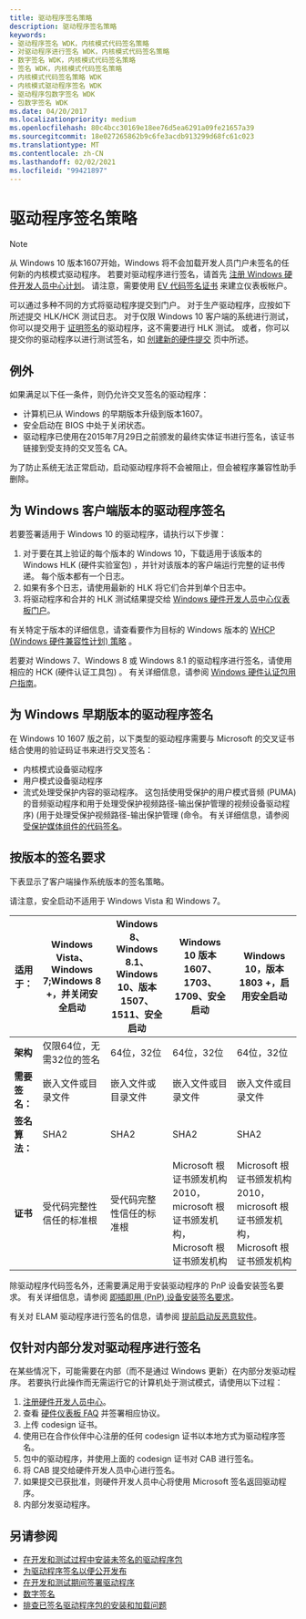 ```yaml
---
title: 驱动程序签名策略
description: 驱动程序签名策略
keywords:
- 驱动程序签名 WDK，内核模式代码签名策略
- 对驱动程序进行签名 WDK，内核模式代码签名策略
- 数字签名 WDK，内核模式代码签名策略
- 签名 WDK，内核模式代码签名策略
- 内核模式代码签名策略 WDK
- 内核模式驱动程序签名 WDK
- 驱动程序包数字签名 WDK
- 包数字签名 WDK
ms.date: 04/20/2017
ms.localizationpriority: medium
ms.openlocfilehash: 80c4bcc30169e18ee76d5ea6291a09fe21657a39
ms.sourcegitcommit: 18e027265862b9c6fe3acdb913299d68fc61c023
ms.translationtype: MT
ms.contentlocale: zh-CN
ms.lasthandoff: 02/02/2021
ms.locfileid: "99421897"
---
```

# <a name="driver-signing-policy"></a>驱动程序签名策略

> [!NOTE]
> 从 Windows 10 版本1607开始，Windows 将不会加载开发人员门户未签名的任何新的内核模式驱动程序。  若要对驱动程序进行签名，请首先 [注册 Windows 硬件开发人员中心计划](../dashboard/register-for-the-hardware-program.md)。 请注意，需要使用 [EV 代码签名证书](../dashboard/get-a-code-signing-certificate.md) 来建立仪表板帐户。

可以通过多种不同的方式将驱动程序提交到门户。  对于生产驱动程序，应按如下所述提交 HLK/HCK 测试日志。  对于仅限 Windows 10 客户端的系统进行测试，你可以提交用于 [证明签名](../dashboard/attestation-signing-a-kernel-driver-for-public-release.md)的驱动程序，这不需要进行 HLK 测试。  或者，你可以提交你的驱动程序以进行测试签名，如 [创建新的硬件提交](../dashboard/create-a-new-hardware-submission.md) 页中所述。

## <a name="exceptions"></a>例外

如果满足以下任一条件，则仍允许交叉签名的驱动程序：

* 计算机已从 Windows 的早期版本升级到版本1607。
* 安全启动在 BIOS 中处于关闭状态。
* 驱动程序已使用在2015年7月29日之前颁发的最终实体证书进行签名，该证书链接到受支持的交叉签名 CA。

为了防止系统无法正常启动，启动驱动程序将不会被阻止，但会被程序兼容性助手删除。

## <a name="signing-a-driver-for-client-versions-of-windows"></a>为 Windows 客户端版本的驱动程序签名

若要签署适用于 Windows 10 的驱动程序，请执行以下步骤：

1. 对于要在其上验证的每个版本的 Windows 10，下载适用于该版本的 Windows HLK (硬件实验室包) ，并针对该版本的客户端运行完整的证书传递。 每个版本都有一个日志。
2. 如果有多个日志，请使用最新的 HLK 将它们合并到单个日志中。
3. 将驱动程序和合并的 HLK 测试结果提交给 [Windows 硬件开发人员中心仪表板门户](../dashboard/index.yml)。

有关特定于版本的详细信息，请查看要作为目标的 Windows 版本的 [WHCP (Windows 硬件兼容性计划) 策略](/windows-hardware/design/compatibility/whcp-specifications-policies) 。

若要对 Windows 7、Windows 8 或 Windows 8.1 的驱动程序进行签名，请使用相应的 HCK (硬件认证工具包) 。  有关详细信息，请参阅 [Windows 硬件认证包用户指南](/previous-versions/windows/hardware/hck/jj124227(v=vs.85))。

## <a name="signing-a-driver-for-earlier-versions-of-windows"></a>为 Windows 早期版本的驱动程序签名

在 Windows 10 1607 版之前，以下类型的驱动程序需要与 Microsoft 的交叉证书结合使用的验证码证书来进行交叉签名：

* 内核模式设备驱动程序
* 用户模式设备驱动程序
* 流式处理受保护内容的驱动程序。 这包括使用受保护的用户模式音频 (PUMA) 的音频驱动程序和用于处理受保护视频路径-输出保护管理的视频设备驱动程序)  (用于处理受保护视频路径-输出保护管理 (命令。 有关详细信息，请参阅 [受保护媒体组件的代码签名](https://download.microsoft.com/download/a/f/7/af7777e5-7dcd-4800-8a0a-b18336565f5b/pmp-sign.doc)。

## <a name="signing-requirements-by-version"></a>按版本的签名要求

下表显示了客户端操作系统版本的签名策略。

请注意，安全启动不适用于 Windows Vista 和 Windows 7。

|适用于：|Windows Vista、Windows 7;Windows 8 +，并关闭安全启动|Windows 8、Windows 8.1、Windows 10、版本1507、1511、安全启动|Windows 10 版本1607、1703、1709、安全启动|Windows 10，版本 1803 +，启用安全启动|
|--- |--- |--- |--- |--- |
|**架构**|仅限64位，无需32位的签名|64位，32位|64位，32位|64位，32位|
|**需要签名：**|嵌入文件或目录文件|嵌入文件或目录文件|嵌入文件或目录文件|嵌入文件或目录文件|
|**签名算法：**|SHA2|SHA2|SHA2|SHA2|
|**证书**|受代码完整性信任的标准根|受代码完整性信任的标准根|Microsoft 根证书颁发机构2010，microsoft 根证书颁发机构，Microsoft 根证书颁发机构|Microsoft 根证书颁发机构2010，microsoft 根证书颁发机构，Microsoft 根证书颁发机构|

除驱动程序代码签名外，还需要满足用于安装驱动程序的 PnP 设备安装签名要求。  有关详细信息，请参阅 [即插即用 (PnP) 设备安装签名要求](pnp-device-installation-signing-requirements--windows-vista-and-later-.md)。

有关对 ELAM 驱动程序进行签名的信息，请参阅 [提前启动反恶意软件](/windows/desktop/w8cookbook/secured-boot)。

## <a name="signing-a-driver-for-internal-distribution-only"></a>仅针对内部分发对驱动程序进行签名

在某些情况下，可能需要在内部（而不是通过 Windows 更新）在内部分发驱动程序。  若要执行此操作而无需运行它的计算机处于测试模式，请使用以下过程：

1. [注册硬件开发人员中心](../dashboard/register-for-the-hardware-program.md)。
2. 查看 [硬件仪表板 FAQ](../dashboard/hardware-dashboard-faq.md) 并签署相应协议。
3. 上传 codesign 证书。
4. 使用已在合作伙伴中心注册的任何 codesign 证书以本地方式为驱动程序签名。
5. 包中的驱动程序，并使用上面的 codesign 证书对 CAB 进行签名。
6. 将 CAB 提交给硬件开发人员中心进行签名。
7. 如果提交已获批准，则硬件开发人员中心将使用 Microsoft 签名返回驱动程序。
8. 内部分发驱动程序。

## <a name="see-also"></a>另请参阅

* [在开发和测试过程中安装未签名的驱动程序包](installing-an-unsigned-driver-during-development-and-test.md)
* [为驱动程序签名以便公开发布](signing-drivers-for-public-release--windows-vista-and-later-.md)
* [在开发和测试期间签署驱动程序](./introduction-to-test-signing.md)
* [数字签名](driver-signing.md)
* [排查已签名驱动程序包的安装和加载问题](./detecting-driver-load-errors.md)

